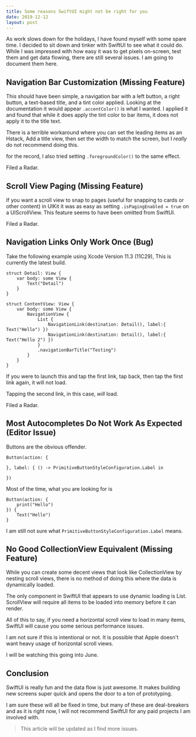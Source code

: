 ```yaml
---
title: Some reasons SwiftUI might not be right for you
date: 2019-12-12
layout: post
---
```


As work slows down for the holidays, I have found myself with some spare 
time. I decided to sit down and tinker with SwiftUI to see what it could do. 
While I was impressed with how easy it was to get pixels on-screen, test them 
and get data flowing, there are still several issues. I am going to document 
them here.

## Navigation Bar Customization (Missing Feature)

This should have been simple, a navigation bar with a left button, a right 
button, a text-based title, and a tint color applied. Looking at the 
documentation it would appear `.accentColor()` is what I wanted. I applied it 
and found that while it does apply the tint color to bar items, it does not 
apply it to the title text.

There is a terrible workaround where you can set the leading items as an Hstack,
Add a title view, then set the width to match the screen, but I *really* do not
recommend doing this.

for the record, I also tried setting `.foregroundColor()` to the same effect.

Filed a Radar.

## Scroll View Paging (Missing Feature)

If you want a scroll view to snap to pages (useful for snapping to cards or
other content) in UIKit it was as easy as setting `.isPagingEnabled = true` on
a UIScrollView. This feature seems to have been omitted from SwiftUI.

Filed a Radar.

## Navigation Links Only Work Once (Bug)

Take the following example using Xcode Version 11.3 (11C29), This is currently
the latest build.

```
struct Detail: View {
    var body: some View {
        Text("Detail")
    }
}

struct ContentView: View {
    var body: some View {
        NavigationView {
            List {
                NavigationLink(destination: Detail(), label:{ Text("Hello") })
                NavigationLink(destination: Detail(), label:{ Text("Hello 2") })
            }
            .navigationBarTitle("Testing")
        }
    }
}
```

If you were to launch this and tap the first link, tap back, then tap the first
link again, it will not load.

Tapping the second link, in this case, *will* load.

Filed a Radar.

## Most Autocompletes Do Not Work As Expected (Editor Issue)

Buttons are the obvious offender.

```
Button(action: {

}, label: { () -> PrimitiveButtonStyleConfiguration.Label in

})
```

Most of the time, what you are looking for is

```
Button(action: {
    print("Hello")
}) {
    Text("Hello")
}
```

I am still not sure what `PrimitiveButtonStyleConfiguration.Label` means.

## No Good CollectionView Equivalent (Missing Feature)

While you can create some decent views that look like CollectionView by nesting
scroll views, there is no method of doing this where the data is dynamically
loaded.

The only component in SwiftUI that appears to use dynamic loading is List.
ScrollView will require all items to be loaded into memory before it can
render.

All of this to say, if you need a horizontal scroll view to load in many items,
SwiftUI will cause you some serious performance issues.

I am not sure if this is intentional or not. It is possible that Apple doesn't
want heavy usage of horizontal scroll views.

I will be watching this going into June.

## Conclusion

SwiftUI is really fun and the data flow is just awesome. It makes building new
screens super quick and opens the door to a ton of prototyping.


I am sure these will all be fixed in time, but many of these are deal-breakers
and as it is right now, I will not recommend SwiftUI for any paid projects I 
am involved with. 

> This article will be updated as I find more issues.
